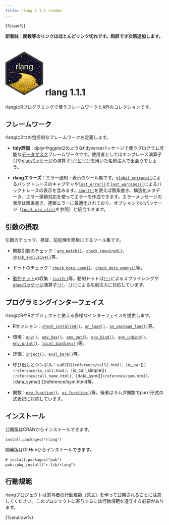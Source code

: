 ```yaml
---
title: rlang 1.1.1 readme
---
```


{%raw%}

**訳者註：関数等のリンクはほとんどリンク切れです。和訳でき次第追加します。**

# ![](figures/logo.png) rlang 1.1.1

rlangはRプログラミングで使うフレームワークとAPIのコレクションです。

## フレームワーク

rlangは2つの包括的なフレームワークを定義します。

- **tidy評価**：dplyrやggplot2のようなtidyverseパッケージで使うプログラム可能な[データマスク](topic-data-mask.html)フレームワークです。使用者としてはエンブレース演算子[`{{`](reference/embrace-operator.html)や[glueパッケージ](https://glue.tidyverse.org/)の演算子[`"{"`と`"{{"`](reference/glue-operators.html)を用いた名前注入で出会うでしょう。

- **rlangエラーズ**：エラー通知・表示のツール集です。[`global_entrace()`](reference/global_entrace.html)によるバックトレースのキャプチャや[`last_error()`](reference/last_error.html)と[`last_warnings()`](reference/last_warnings.html)によるバックトレースの表示を含みます。[`abort()`](reference/abort.html)を使えば箇条書き、構造化メタデータ、エラー連鎖対応を使ってエラーを作成できます。エラーメッセージの表示は箇条書き、連鎖エラーに最適化されており、オプションでcliパッケージ（[`local_use_cli()`](reference/local_use_cli.html)を参照）と統合できます。

## 引数の摂取

引数のチェック、検証、前処理を簡単にするツール集です。

- 関数引数のチェック：[`arg_match()`](reference/arg_match.html)、[`check_required()`](reference/check_required.html)、[`check_exclusive()`](reference/check_exclusive.html)等。

- ドットのチェック：[`check_dots_used()`](reference/check_dots_used.html)、[`check_dots_empty()`](reference/check_dots_empty.html)等。

- [動的ドット](reference/dyn-dots.html)の収集：[`list2()`](reference/list2.html)等。動的ドットは[`!!!`](reference/splice-operator.html)によるスプライシングや[glueパッケージ](https://glue.tidyverse.org/)演算子[`"{"`](reference/glue-operators.html)、[`"{{"`](reference/glue-operators.html)による名前注入に対応しています。

## プログラミングインターフェイス

rlangはRやRオブジェクトと使える多様なインターフェイスを提供します。

- Rセッション：[`check_installed()`](reference/is_installed.html)、[`on_load()`](reference/on_load.html)、[`on_package_load()`](reference/on_load.html)等。

- 環境：[`env()`](reference/env.html)、[`env_has()`](reference/env_has.html)、[`env_get()`](reference/env_get.html)、[`env_bind()`](reference/env_bind.html)、[`env_unbind()`](reference/env_unbind.html)、[`env_print()`](reference/env_print.html)、[`local_bindings()`](reference/local_bindings.html)等。

- 評価：[`inject()`](reference/inject.html)、[`eval_bare()`](reference/eval_bare.html)等。

- 呼び出しとシンボル：call2()`](reference/call2.html)、[`is_call()`](reference/is_call.html)、[`is_call_simple()`](reference/call_name.html)、[`data_sym()`](reference/sym.html)、[`data_syms()`](reference/sym.html)等。

- 関数：[`new_function()`](reference/new_function.html)、[`as_function()`](reference/as_function.html)等。後者はラムダ関数でpurrr形式の式表記に対応しています。

## インストール

公開版はCRANからインストールできます。

```
install.packages("rlang")
```

開発版はGitHubからインストールできます。

```
# install.packages("pak")
pak::pkg_install("r-lib/rlang")
```

## 行動規範

rlangプロジェクトは[寄与者の行動規範（原文）](https://rlang.r-lib.org/CODE_OF_CONDUCT.htmlml)を伴って公開されることに注意してください。このプロジェクトに寄与するには行動規範を遵守する必要があります。

{%endraw%}